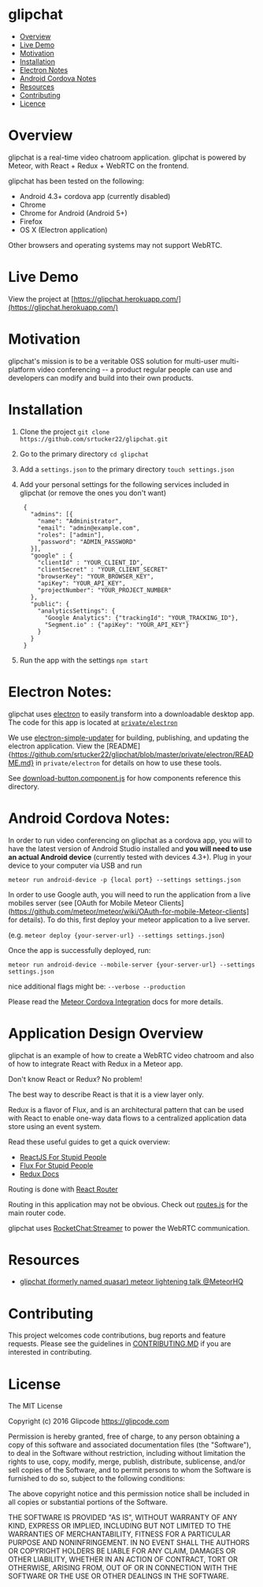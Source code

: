 # glipchat

* [Overview](#overview)
* [Live Demo](#live-demo)
* [Motivation](#motivation)
* [Installation](#installation)
* [Electron Notes](#electron-notes)
* [Android Cordova Notes](#android-cordova-notes)
* [Resources](#resources)
* [Contributing](#contributing)
* [Licence](#licence)

# Overview
glipchat is a real-time video chatroom application. glipchat is powered by Meteor, with React + Redux + WebRTC on the frontend.

glipchat has been tested on the following:
- Android 4.3+ cordova app (currently disabled)
- Chrome
- Chrome for Android (Android 5+)
- Firefox
- OS X (Electron application)

Other browsers and operating systems may not support WebRTC.

# Live Demo
View the project at [https://glipchat.herokuapp.com/](https://glipchat.herokuapp.com/)

# Motivation
glipchat's mission is to be a veritable OSS solution for multi-user multi-platform video conferencing -- a product regular people can use and developers can modify and build into their own products.

# Installation
1. Clone the project `git clone https://github.com/srtucker22/glipchat.git`
2. Go to the primary directory `cd glipchat`
3. Add a `settings.json` to the primary directory `touch settings.json`
4. Add your personal settings for the following services included in glipchat (or remove the ones you don't want)

        {
          "admins": [{
            "name": "Administrator",
            "email": "admin@example.com",
            "roles": ["admin"],
            "password": "ADMIN_PASSWORD"
          }],
          "google" : {
            "clientId" : "YOUR_CLIENT_ID",
            "clientSecret" : "YOUR_CLIENT_SECRET"
            "browserKey": "YOUR_BROWSER_KEY",
            "apiKey": "YOUR_API_KEY",
            "projectNumber": "YOUR_PROJECT_NUMBER"
          },
          "public": {
            "analyticsSettings": {
              "Google Analytics": {"trackingId": "YOUR_TRACKING_ID"},
              "Segment.io" : {"apiKey": "YOUR_API_KEY"}
            }
          }
        }

5. Run the app with the settings `npm start`

# Electron Notes:
glipchat uses [electron](https://github.com/electron) to easily transform into a downloadable desktop app. The code for this app is located at [`private/electron`](https://github.com/srtucker22/glipchat/blob/master/private/electron)

We use [electron-simple-updater](https://github.com/megahertz/electron-simple-updater) for building, publishing, and updating the electron application. View the [README]{https://github.com/srtucker22/glipchat/blob/master/private/electron/README.md} in `private/electron` for details on how to use these tools.

See [download-button.component.js](https://github.com/srtucker22/glipchat/blob/master/client/components/modules/download-button.component.jsx#L57) for how components reference this directory.

# Android Cordova Notes:
In order to run video conferencing on glipchat as a cordova app, you will to have the latest version of Android Studio installed and **you will need to use an actual Android device** (currently tested with devices 4.3+). Plug in your device to your computer via USB and run

`meteor run android-device -p {local port} --settings settings.json`

In order to use Google auth, you will need to run the application from a live mobiles server (see [OAuth for Mobile Meteor Clients](https://github.com/meteor/meteor/wiki/OAuth-for-mobile-Meteor-clients] for details). To do this, first deploy your meteor application to a live server.

(e.g. `meteor deploy {your-server-url} --settings settings.json`)

Once the app is successfully deployed, run:

`meteor run android-device --mobile-server {your-server-url} --settings settings.json`

nice additional flags might be:
`--verbose
--production`

Please read the [Meteor Cordova Integration](https://github.com/meteor/meteor/wiki/Meteor-Cordova-integration) docs for more details.

# Application Design Overview
glipchat is an example of how to create a WebRTC video chatroom and also of how to integrate React with Redux in a Meteor app.

Don't know React or Redux? No problem!

The best way to describe React is that it is a view layer only.

Redux is a flavor of Flux, and is an architectural pattern that can be used with React to enable one-way data flows to a centralized application data store using an event system.

Read these useful guides to get a quick overview:
- [ReactJS For Stupid People](http://blog.andrewray.me/reactjs-for-stupid-people/)
- [Flux For Stupid People](http://blog.andrewray.me/flux-for-stupid-people/)
- [Redux Docs](http://redux.js.org/)

Routing is done with [React Router](https://github.com/rackt/react-router)

Routing in this application may not be obvious.
Check out [routes.js](https://github.com/srtucker22/glipchat/blob/master/client/routes.jsx) for the main router code.

glipchat uses [RocketChat:Streamer](https://github.com/RocketChat/meteor-streamer) to power the WebRTC communication.

# Resources
- [glipchat (formerly named quasar) meteor lightening talk @MeteorHQ ](https://youtu.be/C0S_QCb6HSM)

# Contributing
This project welcomes code contributions, bug reports and feature requests. Please see the guidelines in [CONTRIBUTING.MD](CONTRIBUTING.MD) if you are interested in contributing.

# License
The MIT License

Copyright (c) 2016 Glipcode https://glipcode.com

Permission is hereby granted, free of charge, to any person obtaining a copy
of this software and associated documentation files (the "Software"), to deal
in the Software without restriction, including without limitation the rights
to use, copy, modify, merge, publish, distribute, sublicense, and/or sell
copies of the Software, and to permit persons to whom the Software is
furnished to do so, subject to the following conditions:

The above copyright notice and this permission notice shall be included in
all copies or substantial portions of the Software.

THE SOFTWARE IS PROVIDED "AS IS", WITHOUT WARRANTY OF ANY KIND, EXPRESS OR
IMPLIED, INCLUDING BUT NOT LIMITED TO THE WARRANTIES OF MERCHANTABILITY,
FITNESS FOR A PARTICULAR PURPOSE AND NONINFRINGEMENT. IN NO EVENT SHALL THE
AUTHORS OR COPYRIGHT HOLDERS BE LIABLE FOR ANY CLAIM, DAMAGES OR OTHER
LIABILITY, WHETHER IN AN ACTION OF CONTRACT, TORT OR OTHERWISE, ARISING FROM,
OUT OF OR IN CONNECTION WITH THE SOFTWARE OR THE USE OR OTHER DEALINGS IN
THE SOFTWARE.
